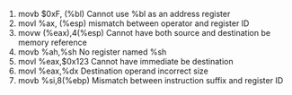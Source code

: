 1. movb $0xF, (%bl)
Cannot use %bl as an address register
2. movl %ax, (%esp)
mismatch between operator and register ID
3. movw (%eax),4(%esp)
Cannot have both source and destination be memory reference
4. movb %ah,%sh
No register named %sh
5. movl %eax,$0x123
Cannot have immediate be destination
6. movl %eax,%dx
Destination operand incorrect size
7. movb %si,8(%ebp)
Mismatch between instruction suffix and register ID
